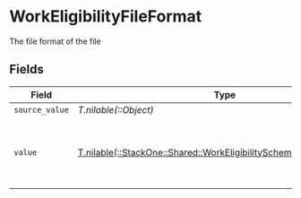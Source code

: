 # WorkEligibilityFileFormat

The file format of the file


## Fields

| Field                                                                                                                            | Type                                                                                                                             | Required                                                                                                                         | Description                                                                                                                      | Example                                                                                                                          |
| -------------------------------------------------------------------------------------------------------------------------------- | -------------------------------------------------------------------------------------------------------------------------------- | -------------------------------------------------------------------------------------------------------------------------------- | -------------------------------------------------------------------------------------------------------------------------------- | -------------------------------------------------------------------------------------------------------------------------------- |
| `source_value`                                                                                                                   | *T.nilable(::Object)*                                                                                                            | :heavy_minus_sign:                                                                                                               | N/A                                                                                                                              | abc                                                                                                                              |
| `value`                                                                                                                          | [T.nilable(::StackOne::Shared::WorkEligibilitySchemasDocumentValue)](../../models/shared/workeligibilityschemasdocumentvalue.md) | :heavy_minus_sign:                                                                                                               | The file format of the file, expressed as a file extension                                                                       | pdf                                                                                                                              |